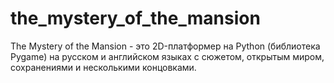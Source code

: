# the_mystery_of_the_mansion
The Mystery of the Mansion - это 2D-платформер на Python (библиотека Pygame) на русском и английском языках с сюжетом, открытым миром, сохранениями и несколькими концовками.
